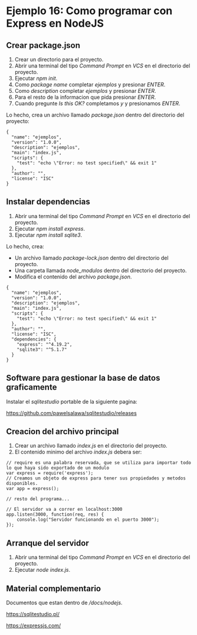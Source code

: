 # Ejemplo 16: Como programar con Express en NodeJS

## Crear package.json

1. Crear un directorio para el proyecto.
2. Abrir una terminal del tipo _Command Prompt_ en _VCS_ en el directorio del proyecto.
3. Ejecutar _npm init_.
4. Como _package name_ completar _ejemplos_ y presionar _ENTER_.
5. Como _description_ completar _ejemplos_ y presionar _ENTER_.
6. Para el resto de la informacion que pida presionar _ENTER_.
7. Cuando pregunte _Is this OK?_ completamos _y_ y presionamos _ENTER_.

Lo hecho, crea un archivo llamado _package.json_ dentro del directorio del proyecto:

```
{
  "name": "ejemplos",
  "version": "1.0.0",
  "description": "ejemplos",
  "main": "index.js",
  "scripts": {
    "test": "echo \"Error: no test specified\" && exit 1"
  },
  "author": "",
  "license": "ISC"
}
```

## Instalar dependencias

1. Abrir una terminal del tipo _Command Prompt_ en _VCS_ en el directorio del proyecto.
2. Ejecutar _npm install express_.
3. Ejecutar _npm install sqlite3_.

Lo hecho, crea:

- Un archivo llamado _package-lock.json_ dentro del directorio del proyecto.
- Una carpeta llamada _node_modulos_ dentro del directorio del proyecto.
- Modifica el contenido del archivo _package.json_.

```
{
  "name": "ejemplos",
  "version": "1.0.0",
  "description": "ejemplos",
  "main": "index.js",
  "scripts": {
    "test": "echo \"Error: no test specified\" && exit 1"
  },
  "author": "",
  "license": "ISC",
  "dependencies": {
    "express": "^4.19.2",
    "sqlite3": "^5.1.7"
  }
}
```

## Software para gestionar la base de datos graficamente

Instalar el _sqlitestudio_ portable de la siguiente pagina:

https://github.com/pawelsalawa/sqlitestudio/releases

## Creacion del archivo principal

1. Crear un archivo llamado _index.js_ en el directorio del proyecto.
2. El contenido minimo del archivo _index.js_ debera ser:

```
// require es una palabra reservada, que se utiliza para importar todo lo que haya sido exportado de un modulo
var express = require('express');
// Creamos un objeto de express para tener sus propiedades y metodos disponibles.
var app = express();

// resto del programa...

// El servidor va a correr en localhost:3000
app.listen(3000, function(req, res) {
    console.log("Servidor funcionando en el puerto 3000");
});
```

## Arranque del servidor

1. Abrir una terminal del tipo _Command Prompt_ en _VCS_ en el directorio del proyecto.
2. Ejecutar _node index.js_.

## Material complementario

Documentos que estan dentro de _/docs/nodejs_.

https://sqlitestudio.pl/

https://expressjs.com/
